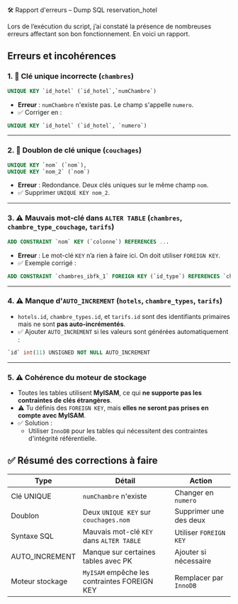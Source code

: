 🛠 Rapport d'erreurs – Dump SQL reservation_hotel

Lors de l’exécution du script, j’ai constaté la présence de nombreuses erreurs affectant son bon fonctionnement. En voici un rapport.



##  Erreurs et incohérences 

### 1. 🔑 Clé unique incorrecte (`chambres`)
```sql
UNIQUE KEY `id_hotel` (`id_hotel`,`numChambre`)
```
- **Erreur** : `numChambre` n'existe pas. Le champ s'appelle `numero`.
- ✅ Corriger en : 
```sql
UNIQUE KEY `id_hotel` (`id_hotel`, `numero`)
```

---

### 2. 🔑 Doublon de clé unique (`couchages`)
```sql
UNIQUE KEY `nom` (`nom`),
UNIQUE KEY `nom_2` (`nom`)
```
- **Erreur** : Redondance. Deux clés uniques sur le même champ `nom`.
- ✅ Supprimer `UNIQUE KEY nom_2`.

---

### 3. ⚠️ Mauvais mot-clé dans `ALTER TABLE` (`chambres`, `chambre_type_couchage`, `tarifs`)
```sql
ADD CONSTRAINT `nom` KEY (`colonne`) REFERENCES ...
```
- **Erreur** : Le mot-clé `KEY` n’a rien à faire ici. On doit utiliser `FOREIGN KEY`.
- ✅ Exemple corrigé :
```sql
ADD CONSTRAINT `chambres_ibfk_1` FOREIGN KEY (`id_type`) REFERENCES `chambre_types` (`id`)
```

---

### 4. ⚠️ Manque d'`AUTO_INCREMENT` (`hotels`, `chambre_types`, `tarifs`)
- `hotels.id`, `chambre_types.id`, et `tarifs.id` sont des identifiants primaires mais ne sont **pas auto-incrémentés**.
- ✅ Ajouter `AUTO_INCREMENT` si les valeurs sont générées automatiquement :
```sql
`id` int(11) UNSIGNED NOT NULL AUTO_INCREMENT
```

---

### 5. ⚠️ Cohérence du moteur de stockage
- Toutes les tables utilisent **MyISAM**, ce qui **ne supporte pas les contraintes de clés étrangères**.
- ⚠️ Tu définis des `FOREIGN KEY`, mais **elles ne seront pas prises en compte avec MyISAM**.
- ✅ Solution :
  - Utiliser `InnoDB` pour les tables qui nécessitent des contraintes d'intégrité référentielle.


## ✅ Résumé des corrections à faire

| Type            | Détail                                          | Action                        |
|-----------------|--------------------------------------------------|-------------------------------|
| Clé UNIQUE      | `numChambre` n'existe                           | Changer en `numero`           |
| Doublon         | Deux `UNIQUE KEY` sur `couchages.nom`           | Supprimer une des deux        |
| Syntaxe SQL     | Mauvais mot-clé `KEY` dans `ALTER TABLE`        | Utiliser `FOREIGN KEY`        |
| AUTO_INCREMENT  | Manque sur certaines tables avec PK             | Ajouter si nécessaire         |
| Moteur stockage | `MyISAM` empêche les contraintes FOREIGN KEY    | Remplacer par `InnoDB`        |


